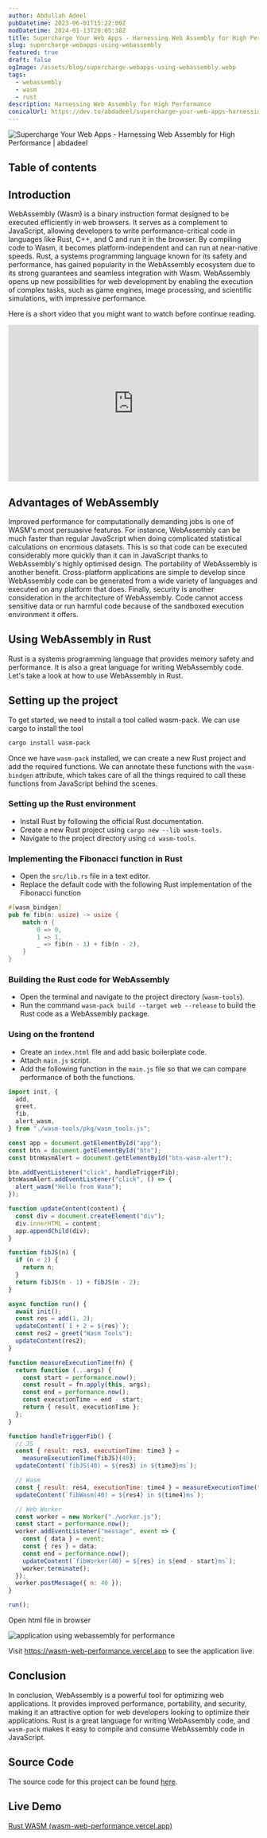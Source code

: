 ```yaml
---
author: Abdullah Adeel
pubDatetime: 2023-06-01T15:22:00Z
modDatetime: 2024-01-13T20:05:38Z
title: Supercharge Your Web Apps - Harnessing Web Assembly for High Performance
slug: supercharge-webapps-using-webassembly
featured: true
draft: false
ogImage: /assets/blog/supercharge-webapps-using-webassembly.webp
tags:
  - webassembly
  - wasm
  - rust
description: Harnessing Web Assembly for High Performance
conicalUrl: https://dev.to/abdadeel/supercharge-your-web-apps-harnessing-web-assembly-for-high-performance-f4d
---
```


![Supercharge Your Web Apps - Harnessing Web Assembly for High Performance | abdadeel](@assets/blog/supercharge-webapps-using-webassembly.webp)

## Table of contents

## Introduction

WebAssembly (Wasm) is a binary instruction format designed to be executed efficiently in web browsers. It serves as a complement to JavaScript, allowing developers to write performance-critical code in languages like Rust, C++, and C and run it in the browser. By compiling code to Wasm, it becomes platform-independent and can run at near-native speeds. Rust, a systems programming language known for its safety and performance, has gained popularity in the WebAssembly ecosystem due to its strong guarantees and seamless integration with Wasm. WebAssembly opens up new possibilities for web development by enabling the execution of complex tasks, such as game engines, image processing, and scientific simulations, with impressive performance.

Here is a short video that you might want to watch before continue reading.

<div style="display:flex;align-items:center;justify-content:center;width:100%;overflow-x:auto">
<iframe width="560" height="315" src="https://www.youtube.com/embed/F1sYgWG6EyI" frameborder="0" allowfullscreen></iframe>
</div>

## Advantages of WebAssembly

Improved performance for computationally demanding jobs is one of WASM's most persuasive features. For instance, WebAssembly can be much faster than regular JavaScript when doing complicated statistical calculations on enormous datasets. This is so that code can be executed considerably more quickly than it can in JavaScript thanks to WebAssembly's highly optimised design.
The portability of WebAssembly is another benefit. Cross-platform applications are simple to develop since WebAssembly code can be generated from a wide variety of languages and executed on any platform that does.
Finally, security is another consideration in the architecture of WebAssembly. Code cannot access sensitive data or run harmful code because of the sandboxed execution environment it offers.

## Using WebAssembly in Rust

Rust is a systems programming language that provides memory safety and performance. It is also a great language for writing WebAssembly code. Let's take a look at how to use WebAssembly in Rust.

## Setting up the project

To get started, we need to install a tool called wasm-pack. We can use cargo to install the tool

```bash
cargo install wasm-pack
```

Once we have `wasm-pack` installed, we can create a new Rust project and add the required functions. We can annotate these functions with the `wasm-bindgen` attribute, which takes care of all the things required to call these functions from JavaScript behind the scenes.

### Setting up the Rust environment

- Install Rust by following the official Rust documentation.
- Create a new Rust project using `cargo new --lib wasm-tools`.
- Navigate to the project directory using `cd wasm-tools`.

### Implementing the Fibonacci function in Rust

- Open the `src/lib.rs` file in a text editor.
- Replace the default code with the following Rust implementation of the Fibonacci function

```rust
#[wasm_bindgen]
pub fn fib(n: usize) -> usize {
    match n {
        0 => 0,
        1 => 1,
        _ => fib(n - 1) + fib(n - 2),
    }
}
```

### Building the Rust code for WebAssembly

- Open the terminal and navigate to the project directory (`wasm-tools`).
- Run the command `wasm-pack build --target web --release` to build the Rust code as a WebAssembly package.

### Using on the frontend

- Create an `index.html` file and add basic boilerplate code.
- Attach `main.js` script.
- Add the following function in the `main.js` file so that we can compare performance of both the functions.

```js
import init, {
  add,
  greet,
  fib,
  alert_wasm,
} from "./wasm-tools/pkg/wasm_tools.js";

const app = document.getElementById("app");
const btn = document.getElementById("btn");
const btnWasmAlert = document.getElementById("btn-wasm-alert");

btn.addEventListener("click", handleTriggerFib);
btnWasmAlert.addEventListener("click", () => {
  alert_wasm("Hello from Wasm");
});

function updateContent(content) {
  const div = document.createElement("div");
  div.innerHTML = content;
  app.appendChild(div);
}

function fibJS(n) {
  if (n < 2) {
    return n;
  }
  return fibJS(n - 1) + fibJS(n - 2);
}

async function run() {
  await init();
  const res = add(1, 2);
  updateContent(`1 + 2 = ${res}`);
  const res2 = greet("Wasm Tools");
  updateContent(res2);
}

function measureExecutionTime(fn) {
  return function (...args) {
    const start = performance.now();
    const result = fn.apply(this, args);
    const end = performance.now();
    const executionTime = end - start;
    return { result, executionTime };
  };
}

function handleTriggerFib() {
  // JS
  const { result: res3, executionTime: time3 } =
    measureExecutionTime(fibJS)(40);
  updateContent(`fibJS(40) = ${res3} in ${time3}ms`);

  // Wasm
  const { result: res4, executionTime: time4 } = measureExecutionTime(fib)(40);
  updateContent(`fibWasm(40) = ${res4} in ${time4}ms`);

  // Web Worker
  const worker = new Worker("./worker.js");
  const start = performance.now();
  worker.addEventListener("message", event => {
    const { data } = event;
    const { res } = data;
    const end = performance.now();
    updateContent(`fibWorker(40) = ${res} in ${end - start}ms`);
    worker.terminate();
  });
  worker.postMessage({ n: 40 });
}

run();
```

Open html file in browser

![application using webassembly for performance](https://dev-to-uploads.s3.amazonaws.com/uploads/articles/qte4ejckyhzdvd615w7g.png)

Visit https://wasm-web-performance.vercel.app to see the application live.

## Conclusion

In conclusion, WebAssembly is a powerful tool for optimizing web applications. It provides improved performance, portability, and security, making it an attractive option for web developers looking to optimize their applications. Rust is a great language for writing WebAssembly code, and `wasm-pack` makes it easy to compile and consume WebAssembly code in JavaScript.

## Source Code

The source code for this project can be found [here](https://github.com/mabdullahadeel/wasm-web-performance-test).

## Live Demo

[Rust WASM (wasm-web-performance.vercel.app)](https://wasm-web-performance.vercel.app/)
